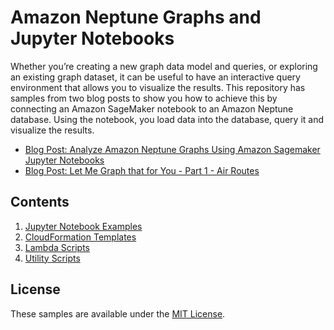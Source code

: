 # Amazon Neptune Graphs and Jupyter Notebooks
Whether you’re creating a new graph data model and queries, or exploring an existing graph dataset, it can be useful to have an interactive query environment that allows you to visualize the results. This repository has samples from two blog posts to show you how to achieve this by connecting an Amazon SageMaker notebook to an Amazon Neptune database. Using the notebook, you load data into the database, query it and visualize the results.

* [Blog Post: Analyze Amazon Neptune Graphs Using Amazon Sagemaker Jupyter Notebooks](https://aws.amazon.com/blogs/database/analyze-amazon-neptune-graphs-using-amazon-sagemaker-jupyter-notebooks/)
* [Blog Post: Let Me Graph that for You - Part 1 - Air Routes](https://aws.amazon.com/blogs/database/let-me-graph-that-for-you-part-1-air-routes/)

## Contents
1. [Jupyter Notebook Examples](notebooks)
1. [CloudFormation Templates](cloudformation-templates)
1. [Lambda Scripts](lambda)
1. [Utility Scripts](scripts)

## License
These samples are available under the [MIT License](LICENSE.txt).

